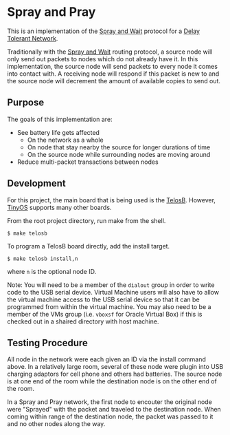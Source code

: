 # Spray and Pray

This is an implementation of the [Spray and Wait][1] protocol for a [Delay Tolerant Network][2].

Traditionally with the [Spray and Wait][1] routing protocol, a source node will only send out packets to nodes which do not already have it. In this implementation, the source node will send packets to every node it comes into contact with. A receiving node will respond if this packet is new to and the source node will decrement the amount of available copies to send out.

## Purpose

The goals of this implementation are:
 * See battery life gets affected
   * On the network as a whole
   * On node that stay nearby the source for longer durations of time
   * On the source node while surrounding nodes are moving around
 * Reduce multi-packet transactions between nodes

## Development

For this project, the main board that is being used is the [TelosB][4]. However, [TinyOS][3] supports many other boards.

From the root project directory, run make from the shell.

```
$ make telosb
```

To program a TelosB board directly, add the install target.

```
$ make telosb install,n
```

where `n` is the optional node ID.

Note: You will need to be a member of the `dialout` group in order to write code to the USB serial device. Virtual Machine users will also have to allow the virtual machine access to the USB serial device so that it can be programmed from within the virtual machine. You may also need to be a member of the VMs group (i.e. `vboxsf` for Oracle Virtual Box) if this is checked out in a shaired directory with host machine.


## Testing Procedure

All node in the network were each given an ID via the install command above. In a relatively large room, several of these node were plugin into USB charging adaptors for cell phone and others had batteries. The source node is at one end of the room while the destination node is on the other end of the room.

In a Spray and Pray network, the first node to encouter the original node were "Sprayed" with the packet and traveled to the destination node. When coming within range of the destination node, the packet was passed to it and no other nodes along the way.

[1]: https://en.wikipedia.org/wiki/Routing_in_delay-tolerant_networking#Spray_and_Wait
[2]: https://en.wikipedia.org/wiki/Delay-tolerant_networking
[3]: https://github.com/tinyos/tinyos-main
[4]: http://www.memsic.com/wireless-sensor-networks/TPR2420
